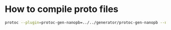 How to compile proto files
==========================

```bash
protoc --plugin=protoc-gen-nanopb=../../generator/protoc-gen-nanopb --nanopb_out=. simple.proto
```